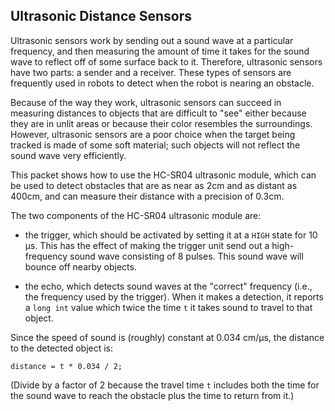 ## Ultrasonic Distance Sensors ## 

Ultrasonic sensors work by sending out a sound wave at a particular
frequency, and then measuring the amount of time it takes for the sound wave to 
reflect off of some surface back to it.  Therefore, ultrasonic sensors have
two parts: a sender and a receiver.  These types of sensors are frequently
used in robots to detect when the robot is nearing an obstacle.

Because of the way they work, ultrasonic sensors can succeed in measuring 
distances to objects that are difficult to "see" either because they are
in unlit areas or because their color resembles the surroundings.
However, ultrasonic sensors are a poor choice when the target being tracked
is made of some soft material; such objects will not reflect the sound
wave very efficiently.

This packet shows how to use the HC-SR04 ultrasonic module, which can
be used to detect obstacles that are as near as 2cm and as distant as 400cm,
and can measure their distance with a precision of 0.3cm.  

The two components of the HC-SR04 ultrasonic module are:

* the trigger, which should be activated by setting it at a `HIGH` 
state for 10 µs.  This has the effect of making the trigger unit
send out a high-frequency sound wave consisting of 8 pulses.
This sound wave will bounce off nearby objects.

* the echo, which detects sound waves at the "correct" frequency (i.e.,
the frequency used by the trigger).  When it makes a detection, it
reports a `long int` value which twice the time `t` it takes sound to travel
to that object.

Since the speed of sound is (roughly) constant at 0.034 cm/µs, the
distance to the detected object is:

    distance = t * 0.034 / 2;

(Divide by a factor of 2 because the travel time `t` includes both the
time for the sound wave to reach the obstacle plus the time to return
from it.)
